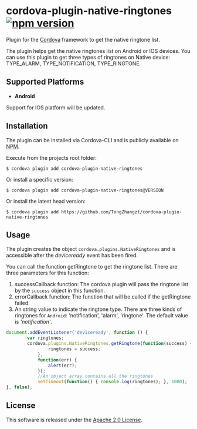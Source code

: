 # cordova-plugin-native-ringtones [![npm version](https://badge.fury.io/js/cordova-plugin-native-ringtones.svg)](https://badge.fury.io/js/cordova-plugin-native-ringtones)

Plugin for the [Cordova](https://cordova.apache.org) framework to get the native ringtone list.

The plugin helps get the native ringtones list on Android or IOS devices. You can use this plugin to get three types of ringtones on Native device: TYPE_ALARM, TYPE_NOTIFICATION, TYPE_RINGTONE.

## Supported Platforms
- __Android__

Support for IOS platform will be updated.

## Installation
The plugin can be installed via Cordova-CLI and is publicly available on [NPM](https://www.npmjs.com/package/cordova-plugin-native-ringtones).

Execute from the projects root folder:

    $ cordova plugin add cordova-plugin-native-ringtones

Or install a specific version:

    $ cordova plugin add cordova-plugin-native-ringtones@VERSION

Or install the latest head version:

    $ cordova plugin add https://github.com/TongZhangzt/cordova-plugin-native-ringtones

## Usage
The plugin creates the object `cordova.plugins.NativeRingtones` and is accessible after the *deviceready* event has been fired.

You can call the function getRingtone to get the ringtone list. There are three parameters for this function:  
1. successCallback function: The cordova plugin will pass the ringtone list by the `success` object in this function.  
2. errorCallback function: The function that will be called if the getRingtone failed.  
3. An string value to indicate the ringtone type. There are three kinds of ringtones for `Android`: 'notification', 'alarm', 'ringtone'. The default value is *'notification'*.

```js
document.addEventListener('deviceready', function () {
        var ringtones;
        cordova.plugins.NativeRingtones.getRingtone(function(success) {
                ringtones = success;
            },
            function(err) {
                alert(err);
            });
            //An object array contains all the ringtones
            setTimeout(function() { console.log(ringtones); }, 1000); 
}, false);
```

## License

This software is released under the [Apache 2.0 License](http://opensource.org/licenses/Apache-2.0).

